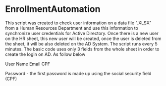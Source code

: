 # EnrollmentAutomation

This script was created to check user information on a data file  ".XLSX" from a Human Resources Department and use this information to synchronize user credentials for  Active Directory. Once there is a new user on the HR sheet, this new user will be created, once the user is deleted from the sheet, it will be also deleted on the AD System. The script runs every 5 minutes.
The basic code uses only 3 fields from the whole sheet in order to create the login on AD. As follow below

User Name
Email
CPF

Password - the first password is made up using the social security field (CPF)  
